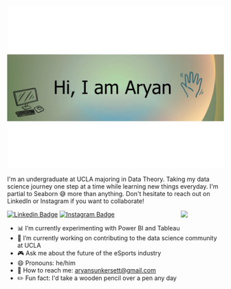 ![Intro Image](https://raw.githubusercontent.com/AryanSunkersett/AryanSunkersett/main/Assets/Aryan.jpg)

I'm an undergraduate at UCLA majoring in Data Theory. Taking my data science journey one step at a time while learning new things everyday. I'm partial to Seaborn :sweat_smile: more than anything. Don't hesitate to reach out on LinkedIn or Instagram if you want to collaborate!

<img align='right' src='https://media2.giphy.com/media/l396VO7eqMcpD08ve/giphy.gif?cid=ecf05e47em8ta9h2pdnzsmshuuzv3i7hwixvfseqi8uuujj3&ep=v1_gifs_search&rid=giphy.gif&ct=g' width='100"'>

[![Linkedin Badge](https://img.shields.io/badge/-AryanSunkersett-blue?style=flat-square&logo=Linkedin&logoColor=white&link=https://www.linkedin.com/in/aryan-sunkersett/)](https://www.linkedin.com/in/aryan-sunkersett-218253235/)
[![Instagram Badge](https://img.shields.io/badge/-aryan_sunkersett-e4405f?style=flat-square&logo=Instagram&logoColor=white&link=https://www.instagram.com/aryan_sunkersett/)](https://www.instagram.com/aryan_sunkersett/)



- :bar_chart: I’m currently experimenting with Power BI and Tableau
-  🔭 I’m currently working on contributing to the data science community at UCLA
- :video_game: Ask me about the future of the eSports industry
- 😄 Pronouns: he/him
- :email: How to reach me: aryansunkersett@gmail.com
- :pencil2: Fun fact: I'd take a wooden pencil over a pen any day


